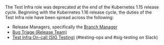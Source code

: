 The Test Infra role was deprecated at the end of the Kubernetes 1.15 release cycle.
Beginning with the Kubernetes 1.16 release cycle, the duties of the Test Infra role have been spread across the following:
- Release Managers, specifically the [Branch Manager](/release-team/role-handbooks/branch-manager/README.md)
- [Bug Triage (Release Team)](/release-team/role-handbooks/branch-manager/README.md)
- [Test Infra On-call (SIG Testing)](https://go.k8s.io/oncall) (#testing-ops and #sig-testing on Slack)

<!--
This file is a placeholder to preserve links.  Please remove after 3 months or the release of Kubernetes 1.16, whichever comes first.
-->
